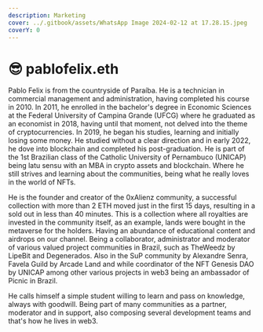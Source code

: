 ```yaml
---
description: Marketing
cover: ../.gitbook/assets/WhatsApp Image 2024-02-12 at 17.28.15.jpeg
coverY: 0
---
```


# 😎 pablofelix.eth

Pablo Felix is from the countryside of Paraíba. He is a technician in commercial management and administration, having completed his course in 2010. In 2011, he enrolled in the bachelor's degree in Economic Sciences at the Federal University of Campina Grande (UFCG) where he graduated as an economist in 2018, having until that moment, not delved into the theme of cryptocurrencies. In 2019, he began his studies, learning and initially losing some money. He studied without a clear direction and in early 2022, he dove into blockchain and completed his post-graduation. He is part of the 1st Brazilian class of the Catholic University of Pernambuco (UNICAP) being latu sensu with an MBA in crypto assets and blockchain. Where he still strives and learning about the communities, being what he really loves in the world of NFTs.

He is the founder and creator of the 0xAlienz community, a successful collection with more than 2 ETH moved just in the first 15 days, resulting in a sold out in less than 40 minutes. This is a collection where all royalties are invested in the community itself, as an example, lands were bought in the metaverse for the holders. Having an abundance of educational content and airdrops on our channel. Being a collaborator, administrator and moderator of various valued project communities in Brazil, such as TheWeedz by LipeBit and Degenerados. Also in the SuP community by Alexandre Senra, Favela Guild by Arcade Land and while coordinator of the NFT Genesis DAO by UNICAP among other various projects in web3 being an ambassador of Picnic in Brazil.

He calls himself a simple student willing to learn and pass on knowledge, always with goodwill. Being part of many communities as a partner, moderator and in support, also composing several development teams and that's how he lives in web3.

